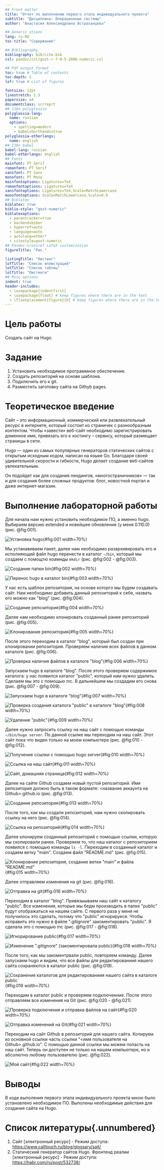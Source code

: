 ```yaml
---
## Front matter
title: "Отчет по выполнению первого этапа индивидуального проекта"
subtitle: "Дисциплина: Операционные системы"
author: "Анастасия Александровна Астраханцева"

## Generic otions
lang: ru-RU
toc-title: "Содержание"

## Bibliography
bibliography: bib/cite.bib
csl: pandoc/csl/gost-r-7-0-5-2008-numeric.csl

## Pdf output format
toc: true # Table of contents
toc-depth: 2
lof: true # List of figures

fontsize: 12pt
linestretch: 1.5
papersize: a4
documentclass: scrreprt
## I18n polyglossia
polyglossia-lang:
  name: russian
  options:
	- spelling=modern
	- babelshorthands=true
polyglossia-otherlangs:
  name: english
## I18n babel
babel-lang: russian
babel-otherlangs: english
## Fonts
mainfont: PT Serif
romanfont: PT Serif
sansfont: PT Sans
monofont: PT Mono
mainfontoptions: Ligatures=TeX
romanfontoptions: Ligatures=TeX
sansfontoptions: Ligatures=TeX,Scale=MatchLowercase
monofontoptions: Scale=MatchLowercase,Scale=0.9
## Biblatex
biblatex: true
biblio-style: "gost-numeric"
biblatexoptions:
  - parentracker=true
  - backend=biber
  - hyperref=auto
  - language=auto
  - autolang=other*
  - citestyle=gost-numeric
## Pandoc-crossref LaTeX customization
figureTitle: "Рис."

listingTitle: "Листинг"
lofTitle: "Список иллюстраций"
lotTitle: "Список таблиц"
lolTitle: "Листинги"
## Misc options
indent: true
header-includes:
  - \usepackage{indentfirst}
  - \usepackage{float} # keep figures where there are in the text
  - \floatplacement{figure}{H} # keep figures where there are in the text
---
```


# Цель работы

Создать сайт на Hugo.


# Задание

1. Установить необходимое программное обеспечение.
2. Создать репозиторий на основе шаблона.
3. Подключить его к git.
4. Разместить заготовку сайта на Githyb pages.

# Теоретическое введение

Сайт – это информационный, коммерческий или развлекательный ресурс в интернете, который состоит из страничек с разнообразным контентом. Чтобы «завести» веб-сайт необходимо зарегистрировать доменное имя, привязать его к хостингу – сервису, который размещает страницы в сети.

Hugo — один из самых популярных генераторов статических сайтов с открытым исходным кодом, написан на языке Go. Благодаря своей удивительной скорости и гибкости, Hugo делает создание веб-сайтов увлекательным.

Он подойдет как для создания лендингов, «многостраничников» — так и для создания более сложных продуктов: блог, новостной портал и даже интернет-магазин.

# Выполнение лабораторной работы

Для начала нам нужно установить необходимое ПО, а именно hugo. Выбираем версию  extended и новейшее обновление (у меня 0.110.0) (рис. @fig:001).

![Установка hugo](image/1.png){#fig:001 width=70%}

Мы устанавиваем пакет, далее нам необходимо разархивировать его и исполняющий файл hugo перенести в каталог `~/bin`, который мы создаем с помощтю коамнды `mkdir` (рис. @fig:002 - @fig:003).

![Создание папки bin](image/2.png){#fig:002 width=70%}

![Перенос hugo в каталог bin](image/3.png){#fig:003 width=70%}

У нас есть шаблон репозитория, на основе которго мы будем создавать сайт. Нам необходимо добавить данный репозиторий к себе, назвать его можно как "blog"  (рис. @fig:004).

![Создание репозитория](image/4.png){#fig:004 width=70%}

Далее нам необходимо клонировать созданный ранее репозиторий (рис. @fig:005).

![Клонирование репозитория](image/5.png){#fig:005 width=70%}

После этого переходим в каталог "blog", который был создан при клонировании репозитория. Проверяем наличие всех файлов в данном каталоге (рис. @fig:006).

![Проверка наличия файлов в каталоге "blog"](image/6.png){#fig:006 width=70%}

Запускаем hugo в каталоге "blog". После этого проверяем содержимое каталога: у нас появился каталог "public", который нам нужно удалить. Сделаем мы это с помощью mc. В дальнейшем мы создадим его снова (рис. @fig:007 - @fig:009).

![Запускаем hugo в каталоге "blog"](image/7.png){#fig:007 width=70%}

![Проверка создания каталога "public" в каталоге "blog"](image/8.png){#fig:008 width=70%}

![Удаление "public"](image/9.png){#fig:009 width=70%}

Далее нужно запросить ссылку на наш сайт с помощью команды `~/bin/hugo server`. По данной ссылке мы переходим на наш сайт. Этот сайт пока что виден только на моем компьютере (рис. @fig:010 - @fig:012).

![Получение ссылки с помощью `hugo server`](image/100){#fig:010 width=70%}

![Ссылка на наш сайт](image/101.jpg){#fig:011 width=70%}

![Сайт, домашняя страница](image/10.png){#fig:012 width=70%}

Далее на сайте Github создаем новый пустой репозиторий. Имя репозитория должно быть в таком формате: <название аккаунта на Github>.github.io (рис. @fig:013).

![Создание репозитория](image/102.jpg){#fig:013 width=70%}

После того, как мы создали репозиторий, нам нужно скопировать ссылку на него (рис. @fig:014).

![Ссылка на репозиторий](image/103.jpg){#fig:014 width=70%}

Далее клонируем созданный репозиторий с помощью ссылки, которую мы скопировали ранее. Проверяем то, что наш каталог с репозиторием появился с помощью команды `ls -l`. Переходим в созданный каталог и создаем ветку "main". Создаем файл "README.md" (рис. @fig:015).

![Клонировние репозитория, создание ветки "main" и файла "README.md"](image/12.png){#fig:015 width=70%}

Далее отправляем изменения на git (рис. @fig:016).

![Отправка на git](image/13.png){#fig:016 width=70%}

Переходим в каталог "blog". Привязыываем наш сайт к каталогу "public". Все изменения, которые мы бедм производить в папке "public" будут отображаться на нашем сайте. 
С первого раза у меня не получилось это сделать, потому что "public" игнорируеся. Чтобы исправить это нужно в файле ".gitignore" закоментировать "public". Я сделала это с помощью mc (рис. @fig:017 - @fig:018).

![Игнорирование public](image/14.png){#fig:017 width=70%}

![Изменение ".gitignore" (закоментировала public)](image/15.png){#fig:018 width=70%}

После того, как мы закоментрвали public, повторяем команду. Далее запускаем hugo и видим, что все файлы для редактированиия нашего сайта сохраняются в каталог public (рис. @fig:019).

![Сохранение каталогов для редактированиия нашего сайта в каталоге public](image/16.png){#fig:019 width=70%}

Переходим в каталог public и проверяем подключенние. После этого отправляем все изменения на Git (рис. @fig:020 - @fig:021).

![Проверка подключения и отправка файлов на сайт](image/17.png){#fig:020 width=70%}

![Отправка изменений  на Git](image/18.png){#fig:021 width=70%}

Переходим на сайт Github в репозиторий для нашего сайта. Копируем из основной ссылки часть ссылки "<имя пользователя на Github>.github.io". С помощью данной ссылки мы можем попасть на наш сайт. Теперь он доступен не только на нашем компьютере, но и абсолютно любому пользователю (рис. @fig:022).

![Мой сайт](image/19.png){#fig:022 width=70%}



# Выводы

В ходе выполения первого этапа индивидуального проекта мною было установлено необходимое ПО. Выполены необходимые действия для создания сайта на Hugo.

# Список литературы{.unnumbered}

1. Сайт [электронный ресурс] - Режим доступа: https://www.calltouch.ru/blog/glossary/sajt/
2. Статический генератор сайтов Hugo. Фронтенд реалии [электронный ресурс] - Режим доступа: https://habr.com/ru/post/532738/
